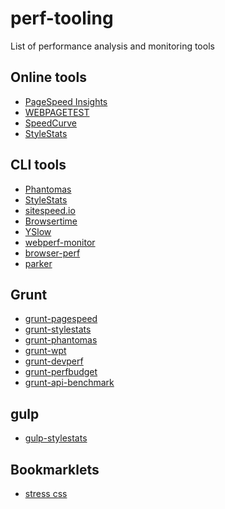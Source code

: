 perf-tooling
============

List of performance analysis and monitoring tools


## Online tools
- [PageSpeed Insights](https://developers.google.com/speed/pagespeed/insights/)
- [WEBPAGETEST](http://www.webpagetest.org/)
- [SpeedCurve](http://speedcurve.com/)
- [StyleStats](http://www.stylestats.org/)

## CLI tools
- [Phantomas](https://github.com/macbre/phantomas)
- [StyleStats](https://github.com/t32k/stylestats)
- [sitespeed.io](http://www.sitespeed.io/)
- [Browsertime](https://github.com/tobli/browsertime)
- [YSlow](http://yslow.org/command-line-har/)
- [webperf-monitor](https://github.com/gauntface/webperf-monitor)
- [browser-perf](https://github.com/axemclion/browser-perf)
- [parker](https://github.com/katiefenn/parker)

## Grunt
- [grunt-pagespeed](https://github.com/jrcryer/grunt-pagespeed)
- [grunt-stylestats](https://github.com/tvooo/grunt-stylestats)
- [grunt-phantomas](https://github.com/stefanjudis/grunt-phantomas)
- [grunt-wpt](https://github.com/sideroad/grunt-wpt)
- [grunt-devperf](https://github.com/gmetais/grunt-devperf)
- [grunt-perfbudget](https://github.com/tkadlec/grunt-perfbudget)
- [grunt-api-benchmark](https://github.com/matteofigus/grunt-api-benchmark)

## gulp
- [gulp-stylestats](https://github.com/1000ch/gulp-stylestats)

## Bookmarklets
- [stress css](https://github.com/andyedinborough/stress-css)
